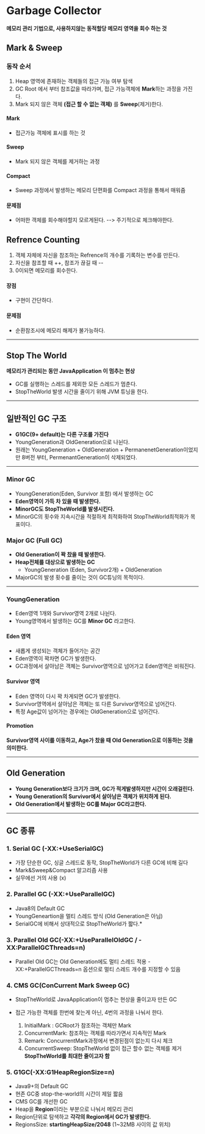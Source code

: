 # Garbage Collector
**메모리 관리 기법으로, 사용하지않는 동적할당 메모리 영역을 회수 하는 것**

## Mark & Sweep

### 동작 순서
1. Heap 영역에 존재하는 객체들의 접근 가능 여부 탐색
2. GC Root 에서 부터 참조값을 따라가며, 접근 가능객체에 **Mark**하는 과정을 가진다.
3. Mark 되지 않은 객체 **(접근 할 수 없는 객체)** 를 **Sweep**(제거)한다.

#### Mark 
- 접근가능 객체에 표시를 하는 것

#### Sweep
- Mark 되지 않은 객체를 제거하는 과정

#### Compact
- Sweep 과정에서 발생하는 메모리 단편화를 Compact 과정을 통해서 매워줌

#### 문제점
- 어떠한 객체를 회수해야할지 모르게된다. --> 주기적으로 체크해야한다.

## Refrence Counting
1. 객체 자체에 자신을 참조하는 Refrence의 개수를 기록하는 변수를 만든다.
2. 자신을 참조할 때 ++, 참조가 끊길 때 --
3. 0이되면 메모리를 회수한다.

#### 장점
-  구현이 간단하다.

#### 문제점
- 순환참조시에 메모리 해제가 불가능하다.

***
## Stop The World
**메모리가 관리되는 동안 JavaApplication 이 멈추는 현상**
- GC를 실행하는 스레드를 제외한 모든 스레드가 멈춘다.
- StopTheWorld 발생 시간을 줄이기 위해 JVM 튜닝을 한다.
***
## 일반적인 GC 구조
- **G1GC(9+ default)는 다른 구조를 가진다**
- YoungGeneration과 OldGeneration으로 나뉜다.
- 원래는 YoungGeneration + OldGeneration + PermanenetGeneration이었지만
  8버전 부터, PermenantGeneration이 삭제되었다.

***

### Minor GC
- YoungGeneration(Eden, Survivor 포함) 에서 발생하는 GC
- **Eden영역이 가득 차 있을 때 발생한다.**
- **MinorGC도 StopTheWorld를 발생시킨다.**
- MinorGC의 횟수와 지속시간을 적절하게 최적화하여 StopTheWorld최적화가 목표이다.

### Major GC (Full GC)
- **Old Generation이 꽉 찼을 때 발생한다.**
- **Heap전체를 대상으로 발생하는 GC**
  - YoungGeneration (Eden, Survivor2개) + OldGeneration
- MajorGC의 발생 횟수를 줄이는 것이 GC튜닝의 목적이다.

***

### YoungGeneration
- Eden영역 1개와 Survivor영역 2개로 나뉜다.
- Young영역에서 발생하는 GC를 **Minor GC** 라고한다.

#### Eden 영역
- 새롭게 생성되는 객체가 들어가는 공간
- Eden영역이 꽉차면 GC가 발생한다.
- GC과정에서 살아남은 객체는 Survivor영역으로 넘어가고 Eden영역은 비워진다.

#### Survivor 영역
- Eden 영역이 다시 꽉 차게되면 GC가 발생한다.
- Survivor영역에서 살아남은 객체는 또 다른 Survivor영역으로 넘어간다.
- 특정 Age값이 넘어가는 경우에는 OldGeneration으로 넘어간다.

#### Promotion
**Survivor영역 사이를 이동하고, Age가 찼을 때 Old Generation으로 이동하는 것을 의미한다.**

***

## Old Generation
- **Young Generation보다 크기가 크며, GC가 적게발생하지만 시간이 오래걸린다.**
- **Young Generation의 Survivor에서 살아남은 객체가 위치하게 된다.**
- **Old Generation에서 발생하는 GC를 **Major GC**라고한다.**

***

## GC 종류
### 1. Serial GC (-XX:+UseSerialGC)
- 가장 단순한 GC, 싱글 스레드로 동작, StopTheWorld가 다른 GC에 비해 길다
- Mark&Sweep&Compact 알고리즘 사용 
- 실무에선 거의 사용 (x)

### 2. Parallel GC (-XX:+UseParallelGC)
- Java8의 Default GC
- YoungGeneartion을 멀티 스레드 방식 (Old Generation은 아님)
- SerialGC에 비해서 상대적으로 StopTheWorld가 짧다.*

### 3. Parallel Old GC(-XX:+UseParallelOldGC / -XX:ParallelGCThreads=n)
- Parallel Old GC는 Old Generation에도 멀티 스레드 적용
-XX:+ParallelGCThreads=n 옵션으로 멀티 스레드 개수를 지정할 수 있음

### 4. CMS GC(ConCurrent Mark Sweep GC)
- StopTheWorld로 JavaApplication이 멈추는 현상을 줄이고자 만든 GC
- 접근 가능한 객체를 한번에 찾는게 아닌, 4번의 과정을 나눠서 한다.
    
    1. InitialMark : GCRoot가 참조하는 객체만 Mark
    2. ConcurrentMark: 참조하는 객체를 따라가면서 지속적인 Mark
    3. Remark: ConcurrentMark과정에서 변경된점이 없는지 다시 체크
    4. ConcurrentSweep: StopTheWorld 없이 접근 할수 없는 객체를 제거
**StopTheWorld를 최대한 줄이고자 함**

### 5. G1GC(-XX:G1HeapRegionSize=n)
- Java9+의 Default GC
- 현존 GC중 stop-the-world의 시간이 제일 짧음
- CMS GC를 개선한 GC
- Heap을 **Region**이라는 부분으로 나눠서 메모리 관리
- Region단위로 탐색하고 **각각의 Region에서 GC가 발생한다.**
- RegionsSize: **startingHeapSize/2048** (1~32MB 사이의 값 위치)
